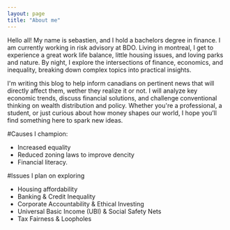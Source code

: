 ```yaml
---
layout: page
title: "About me"
---
```

Hello all! My name is sebastien, and I hold a bachelors degree in finance. I am currently working in risk advisory at BDO. Living in montreal, I get to experience a great work life balance, little housing issues, and loving parks and nature. By night, I explore the intersections of finance, economics, and inequality, breaking down complex topics into practical insights.

I'm writing this blog to help inform canadians on pertinent news that will directly affect them, wether they realize it or not. I will analyze key economic trends, discuss financial solutions, and challenge conventional thinking on wealth distribution and policy. Whether you're a professional, a student, or just curious about how money shapes our world, I hope you’ll find something here to spark new ideas.

#Causes I champion:
- Increased equality
- Reduced zoning laws to improve dencity
- Financial literacy.

#Issues I plan on exploring
- Housing affordability
- Banking & Credit Inequality
- Corporate Accountability & Ethical Investing
- Universal Basic Income (UBI) & Social Safety Nets
- Tax Fairness & Loopholes
